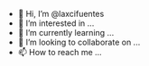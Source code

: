 - 👋 Hi, I’m @laxcifuentes
- 👀 I’m interested in ...
- 🌱 I’m currently learning ...
- 💞️ I’m looking to collaborate on ...
- 📫 How to reach me ... [
](https://www.linkedin.com/in/lax-cifuentes-363370293/)
<!---
laxcifuentes/laxcifuentes is a ✨ special ✨ repository because its `README.md` (this file) appears on your GitHub profile.
You can click the Preview link to take a look at your changes.
--->
